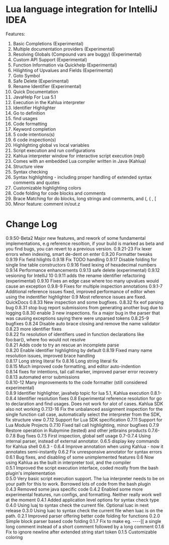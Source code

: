 Lua language integration for IntelliJ IDEA
==========================================

Features:

   1. Basic Completions (Experimental)
   2. Multiple documentation providers (Experimental)
   3. Resolving Globals (Compound vars are buggy) (Experimental)
   4. Custom API Support (Experimental)
   5. Function Information via Quickhelp (Experimental)
   6. Hilighting of Upvalues and Fields (Experimental)
   7. Goto Symbol
   8. Safe Delete (Experimental)
   9. Rename Identifier (Experimental)
  10. Quick Documentation
  11. JavaHelp For Lua 5.1
  12. Execution in the Kahlua interpreter
  13. Identifier Highlighter
  14. Go to definition
  15. find usages
  16. Code formatting
  17. Keyword completion
  18. 5 code intentions(s)
  19. 6 code inspection(s)
  20. Highlighting global vs local variables
  21. Script execution and run configurations
  22. Kahlua interpreter window for interactive script execution (repl)
  23. Comes with an embedded Lua compiler written in Java (Kahlua)
  24. Structure view
  25. Syntax checking
  26. Syntax highlighting - including proper handling of extended syntax comments and quotes
  27. Customizable highlighting colors
  28. Code folding for code blocks and comments
  29. Brace Matching for do blocks, long strings and comments, and (, { , [
  30. Minor feature: comment in/out.z


Change Log
==========

0.9.50-Beta2 Major new features, and rework of some fundamental implementations, e.g  reference resoltion, if your build is marked as beta and you find bugs, you can revert to a previous version. 
0.9.21-23 Fix lexer errors when indexing, smart de-dent on enter 
0.9.20 Formatter tweaks 
0.9.19 Fix field hilights 
0.9.18 Fix TODO handling 
0.9.17 Disable folding for single line table constructors 
0.9.16 fixed lexing of hexadecimal numbers 
0.9.14 Performance enhancements 
0.9.13 safe delete (experimental) 
0.9.12 vesioning for IntelliJ 10 
0.9.11 adds the rename identifier refactoring (experimental) 
0.9.10 Fixes an edge case where too many upvalues would cause an exception 
0.9.8-9 Fixes for multiple inspection annotations 
0.9.1-7 Additional reference issues fixed, improved performance of editor when using the indentifier highlighter 
0.9 Most reference issues are fixed. QuickDocs 
0.8.33 New inspection and some bugfixes. 
0.8.32 fix eof parsing bug 
0.8.31 stop bug report submissions from generating another bug due to logging 
0.8.30 enable 3 new inspections. fix a major bug in the parser that was causing exceptions saying there were unparsed tokens 
0.8.25-9 bugfixes 
0.8.24 Disable auto brace closing and remove the name validator     
0.8.23 more identifier fixes                 
0.8.22 fix resolution of identifiers used in function declarations like foo:bar(), where foo would not resolve               
0.8.21 Adds code to try an rescue an incomplete parse   
0.8.20 Enable identifier highlighting by default 
0.8.19 Fixed many name resolution issues, improved brace handling             
0.8.17 Long string literal fix 
0.8.16 Long string literal fix   
0.8.15 Much improved code formatting, and editor auto-indention   
0.8.14 fixes for intentions, tail call marker, improved parser error recovery   
0.8.13 automated error submissions   
0.8.10-12 Many improvements to the code formatter (still considered experimental)                  
0.8.9 Identifier highlighter, javahelp topic for lua 5.1, Kahlua execution 
0.8.1-0.8.4 Identifier resolution fixes 
0.8 Experimental reference resolution for go to declaration and find usages. Does not work for alot of cases. Kahlua SDK also not working 
0.7.13-16 Fix the unbalanced assignment inspection for the single function call case, automatically select the interpreter from the SDK, fix structure view 
0.7.12 Support for Lua SDK specification 
0.7.11 Support for Lua Module Projects 
0.7.10 Fixed tail call highlighting, minor bugfixes 
0.7.9 Restore operation in Rubymine (tested) and other jetbrains products 
0.7.6-0.7.8 Bug fixes 
0.7.5 First inspection, global self usage 
0.7-0.7.4 Using internal parser, instead of external annotator. 
0.6.5 display key commands for Kahlua shell 
0.6.3 - 0.6.4 Improve annotation when using Kahlua - now it annotates semi-instantly 
0.6.2 Fix unresponsive annotator for syntax errors 
0.6.1 Bug fixes, and disabling of some unimplemented features 
0.6 Now using Kahlua as the built in interpreter tool, and the compiler     
0.5.1 Improved the script execution interface, coded mostly from the bash plugin's implementation             
0.5.0 Very basic script execution support. The lua interpreter needs to be on your path for this to work. Borrowed lots of code from the bash plugin             
0.4.3 Removed some java specific code 
0.4.2 Enabled some more experimental features, run configs, and formatting. Neither really work well at the moment 
0.4.1 Added application level options for syntax check type 
0.4.0 Using luaj to syntax check the current file. Optional luac in next release 
0.3.0 Using luac to syntax check the current file when luac is on the path. 
0.2.1 Improved parser offering better code folding for functions 
0.2.0 Simple block parser based code folding 
0.1.7 Fix to make eg. ----[[ a single long comment instead of a short comment followed by a long comment 
0.1.6 Fix to ignore newline after extended string start token 
0.1.5 Customizable coloring 